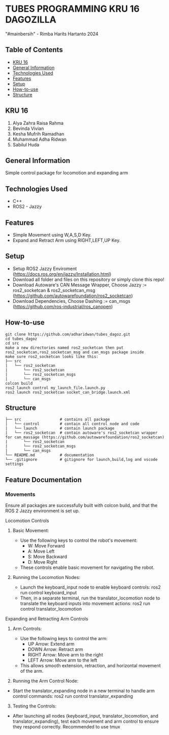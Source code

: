 # TUBES PROGRAMMING KRU 16 DAGOZILLA

"#mainbersih" - Rimba Harits Hartanto 2024

## Table of Contents

- [KRU 16](#kru-16)
- [General Information](#general-information)
- [Technologies Used](#technologies-used)
- [Features](#features)
- [Setup](#setup)
- [How-to-use](#how-to-use)
- [Structure](#structure)

## KRU 16

1. Alya Zahra Raisa Rahma
2. Bevinda Vivian
3. Kesha Mufrih Ramadhan
4. Muhammad Adha Ridwan
5. Sabilul Huda 

## General Information

Simple control package for locomotion and expanding arm 

## Technologies Used

- C++
- ROS2 - Jazzy

## Features

- Simple Movement using  W,A,S,D Key.
- Expand and Retract Arm using RIGHT,LEFT,UP Key.

## Setup

- Setup ROS2 Jazzy Enviroment (https://docs.ros.org/en/jazzy/Installation.html)
- Download all folder and files on this repository or simply clone this repo!
- Download Autoware's CAN Message Wrapper, Choose Jazzy := ros2_socketcan & ros2_socketcan_msg (https://github.com/autowarefoundation/ros2_socketcan)
- Download Dependencies, Choose Dashing := can_msgs (https://github.com/ros-industrial/ros_canopen)

## How-to-use

    git clone https://github.com/adharidwan/tubes_dagoz.git
    cd tubes_dagoz
    cd src
    make a new directories named ros2_socketcan then put ros2_socketcan,ros2_socketcan_msg and can_msgs package inside
    make sure ros2_socketcan looks like this:
    ├── src              
    |   └── ros2_socketcan  
    |       └── ros2_socketcan
    |       └── ros2_socketcan_msgs
    |       └── can_msgs
    colcon build
    ros2 launch control my_launch_file.launch.py
    ros2 launch ros2_socketcan socket_can_bridge.launch.xml

## Structure

```
├── src                 # contains all package
│   └── control         # contain all control node and code    
|   └── launch          # contain launch package 
|   └── ros2_socketcan  # contain autoware's ros2_socketcan wrapper for can_massage (https://github.com/autowarefoundation/ros2_socketcan)
|       └── ros2_socketcan
|       └── ros2_socketcan_msgs
|       └── can_msgs
└── README.md           # documentation
└── .gitignore          # gitignore for launch,build,log and vscode settings
```

## Feature Documentation

### Movements

Ensure all packages are successfully built with colcon build, and that the ROS 2 Jazzy environment is set up.

Locomotion Controls
 1. Basic Movement:

    - Use the following keys to control the robot's movement:
      - W: Move Forward
      - A: Move Left
      - S: Move Backward
      - D: Move Right
    - These controls enable basic movement for navigating the robot.
    
2. Running the Locomotion Nodes:
    - Launch the keyboard_input node to enable keyboard controls:
        ros2 run control keyboard_input
    - Then, in a separate terminal, run the translator_locomotion node to translate the keyboard inputs         into movement actions:
        ros2 run control translator_locomotion
   
Expanding and Retracting Arm Controls
1. Arm Controls:

    - Use the following keys to control the arm:
      - UP Arrow: Extend arm
      - DOWN Arrow: Retract arm
      - RIGHT Arrow: Move arm to the right
      - LEFT Arrow: Move arm to the left
    - This allows smooth extension, retraction, and horizontal movement of the arm.

2. Running the Arm Control Node:

- Start the translator_expanding node in a new terminal to handle arm control commands:
      ros2 run control translator_expanding
  
3. Testing the Controls:

- After launching all nodes (keyboard_input, translator_locomotion, and translator_expanding), test each movement and arm control to ensure they respond correctly. Recommended to use tmux


